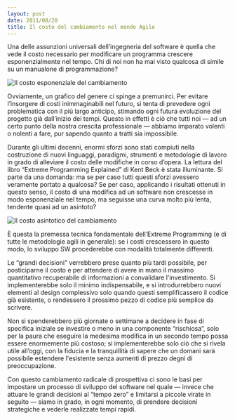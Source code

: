 ```yaml
---
layout: post
date: 2011/08/28
title: Il costo del cambiamento nel mondo Agile
---
```


Una delle assunzioni universali dell’ingegneria del software è quella che vede il costo necessario per modificare un programma crescere esponenzialmente nel tempo. Chi di noi non ha mai visto qualcosa di simile su un manualone di programmazione?

![Il costo esponenziale del cambiamento](http://dl.dropbox.com/u/8835321/stefanoverna.com/9u.png "Il costo esponenziale del cambiamento")

Ovviamente, un grafico del genere ci spinge a premunirci. Per evitare l’insorgere di costi inimmaginabili nel futuro, si tenta di prevedere ogni problematica con il più largo anticipo, stimando ogni futura evoluzione del progetto già dall’inizio dei tempi. Questo in effetti è ciò che tutti noi — ad un certo punto della nostra crescita professionale — abbiamo imparato volenti o nolenti a fare, pur sapendo quanto a tratti sia impossibile.

Durante gli ultimi decenni, enormi sforzi sono stati compiuti nella costruzione di nuovi linguaggi, paradigmi, strumenti e metodologie di lavoro in grado di alleviare il costo delle modifiche in corso d’opera.
La lettura del libro “Extreme Programming Explained” di Kent Beck è stata illuminante. Si parte da una domanda: ma se per caso tutti questi sforzi avessero veramente portato a qualcosa? Se per caso, applicando i risultati ottenuti in questo senso, il costo di una modifica ad un software non crescesse in modo esponenziale nel tempo, ma seguisse una curva molto più lenta, tendente quasi ad un asintoto?

![Il costo asintotico del cambiamento](http://dl.dropbox.com/u/8835321/stefanoverna.com/9v.png "Il costo asintotico del cambiamento")

È questa la premessa tecnica fondamentale dell’Extreme Programming (e di tutte le metodologie agili in generale): se i costi crescessero in questo modo, lo sviluppo SW procederebbe con modalità totalmente differenti.

Le “grandi decisioni” verrebbero prese quanto più tardi possibile, per posticiparne il costo e per attendere di avere in mano il massimo quantitativo recuperabile di informazioni a convalidare l'investimento. Si implementerebbe solo il minimo indispensabile, e si introdurrebbero nuovi elementi al design complessivo solo quando questi semplificassero il codice già esistente, o rendessero il prossimo pezzo di codice più semplice da scrivere.

Non si spenderebbero più giornate o settimane a decidere in fase di specifica iniziale se investire o meno in una componente “rischiosa”, solo per la paura che eseguire la medesima modifica in un secondo tempo possa essere enormemente più costoso; si implementerebbe solo ciò che si rivela utile all’oggi, con la fiducia e la tranquillità di sapere che un domani sarà possibile estendere l'esistente senza aumenti di prezzo degni di preoccupazione.

Con questo cambiamento radicale di prospettiva ci sono le basi per impostare un processo di sviluppo del software nel quale — invece che attuare le grandi decisioni al “tempo zero” e limitarsi a piccole virate in seguito — siamo in grado, in ogni momento, di prendere decisioni strategiche e vederle realizzate tempi rapidi.